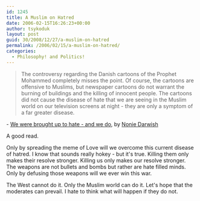 ```yaml
---
id: 1245
title: A Muslim on Hatred
date: 2006-02-15T16:26:23+00:00
author: tsykoduk
layout: post
guid: 30/2008/12/27/a-muslim-on-hatred
permalink: /2006/02/15/a-muslim-on-hatred/
categories:
  - Philosophy! and Politics!
---
```

<blockquote>The controversy regarding the Danish cartoons of the Prophet Mohammed completely misses the point. Of course, the cartoons are offensive to Muslims, but newspaper cartoons do not warrant the burning of buildings and the killing of innocent people. The cartoons did not cause the disease of hate that we are seeing in the Muslim world on our television screens at night - they are only a symptom of a far greater disease.</blockquote>
-<span class="storyhead">  <a href="http://www.portal.telegraph.co.uk/opinion/main.jhtml?xml=/opinion/2006/02/12/do1205.xml&#38;sSheet=/opinion/2006/02/12/ixop.html">We were brought up to hate - and we do</a>, by </span><a href="http://www.noniedarwish.com/pages/745434/"><span class="storyby">Nonie Darwish</span></a>

A good read.


Only by spreading the meme of Love will we overcome this current disease of hatred. I know that sounds really hokey - but it's true. Killing them only makes their resolve stronger. Killing us only makes our resolve stronger. The weapons are not bullets and bombs but rather are hate filled minds. Only by defusing those weapons will we ever win this war.


The West cannot do it. Only the Muslim world can do it. Let's hope that the moderates can prevail. I hate to think what will happen if they do not.